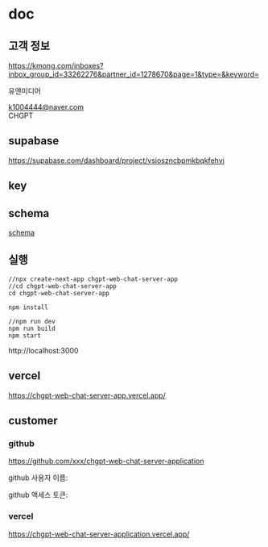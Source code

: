 # doc

## 고객 정보

https://kmong.com/inboxes?inbox_group_id=33262276&partner_id=1278670&page=1&type=&keyword=

유엔미디어

k1004444@naver.com  
CHGPT 

## supabase

https://supabase.com/dashboard/project/vsioszncbpmkbqkfehvi

## key

## schema

[schema](schema)

## 실행

```
//npx create-next-app chgpt-web-chat-server-app
//cd chgpt-web-chat-server-app
cd chgpt-web-chat-server-app
```

```
npm install
```

```
//npm run dev
npm run build
npm start
```

http://localhost:3000

## vercel

https://chgpt-web-chat-server-app.vercel.app/

## customer

### github

https://github.com/xxx/chgpt-web-chat-server-application

github 사용자 이름: 

github 액세스 토큰: 

### vercel

https://chgpt-web-chat-server-application.vercel.app/
